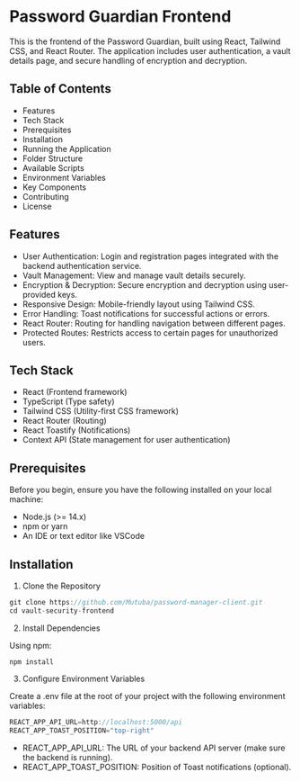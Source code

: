 # Password Guardian Frontend

This is the frontend of the Password Guardian, built using React, Tailwind CSS, and React Router. The application includes user authentication, a vault details page, and secure handling of encryption and decryption.

## Table of Contents

- Features
- Tech Stack
- Prerequisites
- Installation
- Running the Application
- Folder Structure
- Available Scripts
- Environment Variables
- Key Components
- Contributing
- License

## Features

- User Authentication: Login and registration pages integrated with the backend authentication service.
- Vault Management: View and manage vault details securely.
- Encryption & Decryption: Secure encryption and decryption using user-provided keys.
- Responsive Design: Mobile-friendly layout using Tailwind CSS.
- Error Handling: Toast notifications for successful actions or errors.
- React Router: Routing for handling navigation between different pages.
- Protected Routes: Restricts access to certain pages for unauthorized users.

## Tech Stack

- React (Frontend framework)
- TypeScript (Type safety)
- Tailwind CSS (Utility-first CSS framework)
- React Router (Routing)
- React Toastify (Notifications)
- Context API (State management for user authentication)

## Prerequisites

Before you begin, ensure you have the following installed on your local machine:

- Node.js (>= 14.x)
- npm or yarn
- An IDE or text editor like VSCode

## Installation

1. Clone the Repository

```javascript
git clone https://github.com/Mutuba/password-manager-client.git
cd vault-security-frontend
```

2. Install Dependencies

Using npm:

`npm install`

3. Configure Environment Variables

Create a .env file at the root of your project with the following environment variables:

```javascript
REACT_APP_API_URL=http://localhost:5000/api
REACT_APP_TOAST_POSITION="top-right"

```

- REACT_APP_API_URL: The URL of your backend API server (make sure the backend is running).
- REACT_APP_TOAST_POSITION: Position of Toast notifications (optional).
